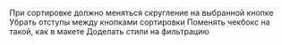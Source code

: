 При сортировке должно меняться скругление на выбранной кнопке
Убрать отступы между кнопками сортировки
Поменять чекбокс на такой, как в макете
Доделать стили на фильтрацию

